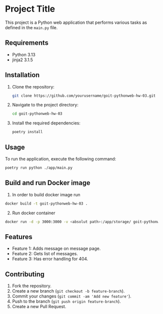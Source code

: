 # Project Title

This project is a Python web application that performs various tasks as defined in the `main.py` file.

## Requirements

- Python 3.13
- jinja2 3.1.5

## Installation

1. Clone the repository:
    ```sh
    git clone https://github.com/yourusername/goit-pythonweb-hw-03.git
    ```
2. Navigate to the project directory:
    ```sh
    cd goit-pythonweb-hw-03
    ```
3. Install the required dependencies:
    ```sh
    poetry install
    ```

## Usage

To run the application, execute the following command:
```sh
poetry run python ./app/main.py
```

## Build and run Docker image
1. In order to build docker image run
```sh
docker build -t goit-pythonweb-hw-03 .
```
2. Run docker container
```sh
docker run -d -p 3000:3000 -v <absolut path>:/app/storage/ goit-pythonweb-hw-03
```

## Features

- Feature 1: Adds message on message page.
- Feature 2: Gets list of messages.
- Feature 3: Has error handling for 404.

## Contributing

1. Fork the repository.
2. Create a new branch (`git checkout -b feature-branch`).
3. Commit your changes (`git commit -am 'Add new feature'`).
4. Push to the branch (`git push origin feature-branch`).
5. Create a new Pull Request.